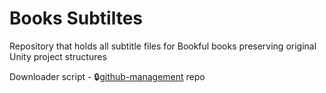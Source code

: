 # Books Subtiltes

Repository that holds all subtitle files for Bookful books preserving original Unity project structures

Downloader script - 🔒[github-management](https://github.com/InceptionXR/github-management/tree/book-subtitle-downloader) repo
